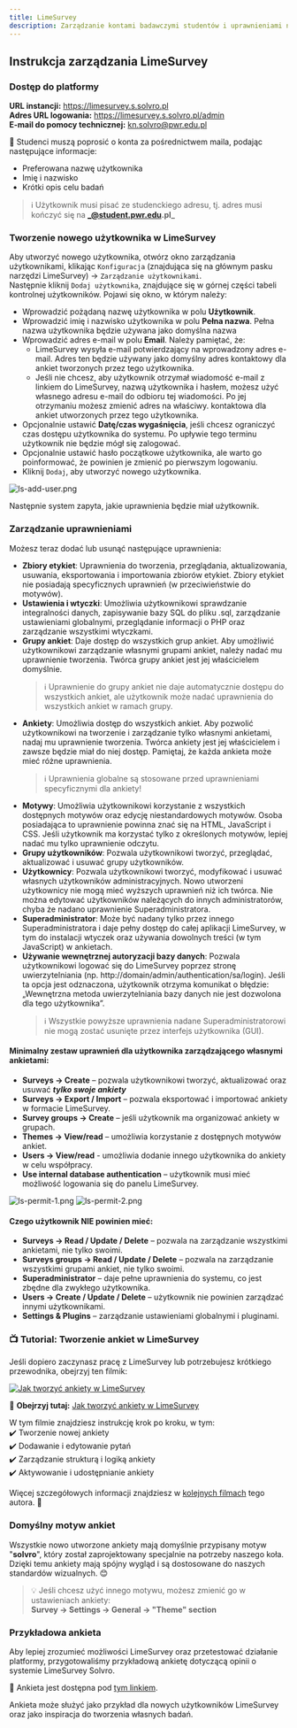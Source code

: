 ```yaml
---
title: LimeSurvey
description: Zarządzanie kontami badawczymi studentów i uprawnieniami na naszej platformie LimeSurvey
---
```


## Instrukcja zarządzania LimeSurvey

### Dostęp do platformy

**URL instancji:** https://limesurvey.s.solvro.pl  
**Adres URL logowania:** https://limesurvey.s.solvro.pl/admin  
**E-mail do pomocy technicznej:** kn.solvro@pwr.edu.pl

📩 Studenci muszą poprosić o konta za pośrednictwem maila, podając następujące informacje:

- Preferowana nazwę użytkownika
- Imię i nazwisko
- Krótki opis celu badań

> ℹ️ Użytkownik musi pisać ze studenckiego adresu, tj. adres musi kończyć się na **_@student.pwr.edu.pl_**

### Tworzenie nowego użytkownika w LimeSurvey

Aby utworzyć nowego użytkownika, otwórz okno zarządzania użytkownikami, klikając `Konfiguracja` (znajdująca się na
głównym pasku narzędzi LimeSurvey) → `Zarządzanie użytkownikami`.  
Następnie kliknij `Dodaj użytkownika`, znajdujące się w górnej części tabeli kontrolnej użytkowników. Pojawi się
okno, w którym należy:

- Wprowadzić pożądaną nazwę użytkownika w polu **Użytkownik**.
- Wprowadzić imię i nazwisko użytkownika w polu **Pełna nazwa**. Pełna nazwa użytkownika będzie używana jako domyślna nazwa
- Wprowadzić adres e-mail w polu **Email**. Należy pamiętać, że:
  - LimeSurvey wysyła e-mail potwierdzający na wprowadzony adres e-mail. Adres ten będzie używany jako domyślny adres
    kontaktowy dla ankiet tworzonych przez tego użytkownika.
  - Jeśli nie chcesz, aby użytkownik otrzymał wiadomość e-mail z linkiem do LimeSurvey, nazwą użytkownika i hasłem,
    możesz użyć własnego adresu e-mail do odbioru tej wiadomości. Po jej otrzymaniu możesz zmienić adres na właściwy.
    kontaktowa dla ankiet utworzonych przez tego użytkownika.
- Opcjonalnie ustawić **Datę/czas wygaśnięcia**, jeśli chcesz ograniczyć czas dostępu użytkownika do systemu. Po upływie tego
  terminu użytkownik nie będzie mógł się zalogować.
- Opcjonalnie ustawić hasło początkowe użytkownika, ale warto go poinformować, że powinien je zmienić po pierwszym
  logowaniu.
- Kliknij `Dodaj`, aby utworzyć nowego użytkownika.

![ls-add-user.png](../../../../assets/docs/ls-add-user.png)

Następnie system zapyta, jakie uprawnienia będzie miał użytkownik.

### Zarządzanie uprawnieniami

Możesz teraz dodać lub usunąć następujące uprawnienia:

- **Zbiory etykiet**: Uprawnienia do tworzenia, przeglądania, aktualizowania, usuwania, eksportowania i importowania
  zbiorów etykiet. Zbiory etykiet nie posiadają specyficznych uprawnień (w przeciwieństwie do motywów).
- **Ustawienia i wtyczki**: Umożliwia użytkownikowi sprawdzanie integralności danych, zapisywanie bazy SQL do pliku
  .sql, zarządzanie ustawieniami globalnymi, przeglądanie informacji o PHP oraz zarządzanie wszystkimi wtyczkami.
- **Grupy ankiet**: Daje dostęp do wszystkich grup ankiet. Aby umożliwić użytkownikowi zarządzanie własnymi grupami
  ankiet, należy nadać mu uprawnienie tworzenia. Twórca grupy ankiet jest jej właścicielem domyślnie.
  > ℹ️ Uprawnienie do grupy ankiet nie daje automatycznie dostępu do wszystkich ankiet, ale użytkownik może nadać
  > uprawnienia do wszystkich ankiet w ramach grupy.
- **Ankiety**: Umożliwia dostęp do wszystkich ankiet. Aby pozwolić użytkownikowi na tworzenie i zarządzanie tylko
  własnymi ankietami, nadaj mu uprawnienie tworzenia. Twórca ankiety jest jej właścicielem i zawsze będzie miał do niej
  dostęp. Pamiętaj, że każda ankieta może mieć różne uprawnienia.
  > ℹ️ Uprawnienia globalne są stosowane przed uprawnieniami specyficznymi dla ankiety!
- **Motywy**: Umożliwia użytkownikowi korzystanie z wszystkich dostępnych motywów oraz edycję niestandardowych motywów.
  Osoba posiadająca to uprawnienie powinna znać się na HTML, JavaScript i CSS. Jeśli użytkownik ma korzystać tylko z
  określonych motywów, lepiej nadać mu tylko uprawnienie odczytu.
- **Grupy użytkowników**: Pozwala użytkownikowi tworzyć, przeglądać, aktualizować i usuwać grupy użytkowników.
- **Użytkownicy**: Pozwala użytkownikowi tworzyć, modyfikować i usuwać własnych użytkowników administracyjnych. Nowo
  utworzeni użytkownicy nie mogą mieć wyższych uprawnień niż ich twórca. Nie można edytować użytkowników należących do
  innych administratorów, chyba że nadano uprawnienie Superadministratora.
- **Superadministrator**: Może być nadany tylko przez innego Superadministratora i daje pełny dostęp do całej aplikacji
  LimeSurvey, w tym do instalacji wtyczek oraz używania dowolnych treści (w tym JavaScript) w ankietach.
- **Używanie wewnętrznej autoryzacji bazy danych**: Pozwala użytkownikowi logować się do LimeSurvey poprzez stronę
  uwierzytelniania (np. http://domain/admin/authentication/sa/login). Jeśli ta opcja jest odznaczona, użytkownik otrzyma
  komunikat o błędzie: „Wewnętrzna metoda uwierzytelniania bazy danych nie jest dozwolona dla tego użytkownika”.
  > ℹ️ Wszystkie powyższe uprawnienia nadane Superadministratorowi nie mogą zostać usunięte przez interfejs
  > użytkownika (GUI).

#### Minimalny zestaw uprawnień dla użytkownika zarządzającego własnymi ankietami:

- **Surveys → Create** – pozwala użytkownikowi tworzyć, aktualizować oraz usuwać **_tylko swoje ankiety_**
- **Surveys → Export / Import** – pozwala eksportować i importować ankiety w formacie LimeSurvey.
- **Survey groups → Create** – jeśli użytkownik ma organizować ankiety w grupach.
- **Themes → View/read** – umożliwia korzystanie z dostępnych motywów ankiet.
- **Users → View/read** - umożliwia dodanie innego użytkownika do ankiety w celu współpracy.
- **Use internal database authentication** – użytkownik musi mieć możliwość logowania się do panelu LimeSurvey.

![ls-permit-1.png](../../../../assets/docs/ls-permit-1.png)
![ls-permit-2.png](../../../../assets/docs/ls-permit-2.png)

#### Czego użytkownik NIE powinien mieć:

- **Surveys → Read / Update / Delete** – pozwala na zarządzanie wszystkimi ankietami, nie tylko swoimi.
- **Surveys groups → Read / Update / Delete** – pozwala na zarządzanie wszystkimi grupami ankiet, nie tylko swoimi.
- **Superadministrator** – daje pełne uprawnienia do systemu, co jest zbędne dla zwykłego użytkownika.
- **Users → Create / Update / Delete** – użytkownik nie powinien zarządzać innymi użytkownikami.
- **Settings & Plugins** – zarządzanie ustawieniami globalnymi i pluginami.

### 📺 Tutorial: Tworzenie ankiet w LimeSurvey

Jeśli dopiero zaczynasz pracę z LimeSurvey lub potrzebujesz krótkiego przewodnika, obejrzyj ten filmik:

[![Jak tworzyć ankiety w LimeSurvey](https://img.youtube.com/vi/H8hQ4kk55SM/maxresdefault.jpg)](https://www.youtube.com/watch?v=H8hQ4kk55SM)

🔗 **Obejrzyj tutaj:** [Jak tworzyć ankiety w LimeSurvey](https://www.youtube.com/watch?v=H8hQ4kk55SM)

W tym filmie znajdziesz instrukcję krok po kroku, w tym:  
✔️ Tworzenie nowej ankiety  
✔️ Dodawanie i edytowanie pytań  
✔️ Zarządzanie strukturą i logiką ankiety  
✔️ Aktywowanie i udostępnianie ankiety

Więcej szczegółowych informacji znajdziesz w [kolejnych filmach](https://www.youtube.com/@limesurvey-tutorials7197/videos) tego autora. 🚀

### Domyślny motyw ankiet

Wszystkie nowo utworzone ankiety mają domyślnie przypisany motyw "**solvro**", który został zaprojektowany specjalnie na
potrzeby naszego koła. Dzięki temu ankiety mają spójny wygląd i są dostosowane do naszych standardów wizualnych. 😊

> 💡 Jeśli chcesz użyć innego motywu, możesz zmienić go w ustawieniach ankiety:  
> **Survey → Settings → General → "Theme" section**

### Przykładowa ankieta

Aby lepiej zrozumieć możliwości LimeSurvey oraz przetestować działanie platformy, przygotowaliśmy przykładową ankietę dotyczącą opinii o systemie LimeSurvey Solvro.

🔗 Ankieta jest dostępna pod [tym linkiem](https://limesurvey.s.solvro.pl/index.php/424459?lang=pl).

Ankieta może służyć jako przykład dla nowych użytkowników LimeSurvey oraz jako inspiracja do tworzenia własnych badań.
